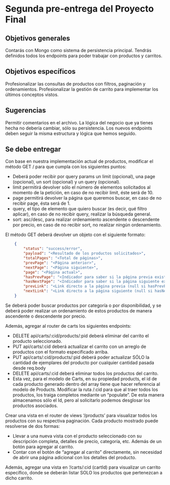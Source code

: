 # Segunda pre-entrega del Proyecto Final

## Objetivos generales

Contarás con Mongo como sistema de persistencia principal.
Tendrás definidos todos los endpoints para poder trabajar con productos y carritos.

## Objetivos específicos

Profesionalizar las consultas de productos con filtros, paginación y ordenamientos.
Profesionalizar la gestión de carrito para implementar los últimos conceptos vistos.

## Sugerencias

Permitir comentarios en el archivo.
La lógica del negocio que ya tienes hecha no debería cambiar, sólo su persistencia.
Los nuevos endpoints deben seguir la misma estructura y lógica que hemos seguido.

## Se debe entregar

Con base en nuestra implementación actual de productos, modificar el método GET / para que cumpla con los siguientes puntos:

- Deberá poder recibir por query params un limit (opcional), una page (opcional), un sort (opcional) y un query (opcional).
- limit permitirá devolver sólo el número de elementos solicitados al momento de la petición, en caso de no recibir limit, éste será de 10.
- page permitirá devolver la página que queremos buscar, en caso de no recibir page, ésta será de 1.
- query, el tipo de elemento que quiero buscar (es decir, qué filtro aplicar), en caso de no recibir query, realizar la búsqueda general.
- sort: asc/desc, para realizar ordenamiento ascendente o descendente por precio, en caso de no recibir sort, no realizar ningún ordenamiento.

El método GET deberá devolver un objeto con el siguiente formato:

```json
    {
        "status": "success/error",
        "payload": "<Resultado de los productos solicitados>",
        "totalPages": "<Total de páginas>",
        "prevPage": "<Página anterior>",
        "nextPage": "<Página siguiente>",
        "page": "<Página actual>",
        "hasPrevPage": "<Indicador para saber si la página previa existe>",
        "hasNextPage": "<Indicador para saber si la página siguiente existe>",
        "prevLink": "<Link directo a la página previa (null si hasPrevPage=false)>",
        "nextLink": "<Link directo a la página siguiente (null si hasNextPage=false)>"
    }
```

Se deberá poder buscar productos por categoría o por disponibilidad, y se deberá poder realizar un ordenamiento de estos productos de manera ascendente o descendente por precio.

Además, agregar al router de carts los siguientes endpoints:

- DELETE api/carts/:cid/products/:pid deberá eliminar del carrito el producto seleccionado.
- PUT api/carts/:cid deberá actualizar el carrito con un arreglo de productos con el formato especificado arriba.
- PUT api/carts/:cid/products/:pid deberá poder actualizar SÓLO la cantidad de ejemplares del producto por cualquier cantidad pasada desde req.body
- DELETE api/carts/:cid deberá eliminar todos los productos del carrito.
- Esta vez, para el modelo de Carts, en su propiedad products, el id de cada producto generado dentro del array tiene que hacer referencia al modelo de Products. Modificar la ruta /:cid para que al traer todos los productos, los traiga completos mediante un “populate”. De esta manera almacenamos sólo el Id, pero al solicitarlo podemos desglosar los productos asociados.

Crear una vista en el router de views ‘/products’ para visualizar todos los productos con su respectiva paginación. Cada producto mostrado puede resolverse de dos formas:

- Llevar a una nueva vista con el producto seleccionado con su descripción completa, detalles de precio, categoría, etc. Además de un botón para agregar al carrito.
- Contar con el botón de “agregar al carrito” directamente, sin necesidad de abrir una página adicional con los detalles del producto.

Además, agregar una vista en ‘/carts/:cid (cartId) para visualizar un carrito específico, donde se deberán listar SOLO los productos que pertenezcan a dicho carrito.
